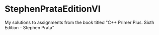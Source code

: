 # StephenPrataEditionVI
My solutions to assignments from the book titled "C++ Primer Plus. Sixth Edition - Stephen Prata"
